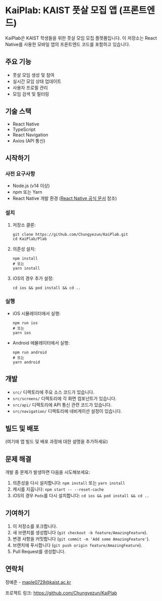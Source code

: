 # KaiPlab: KAIST 풋살 모집 앱 (프론트엔드)

KaiPlab은 KAIST 학생들을 위한 풋살 모임 모집 플랫폼입니다. 이 저장소는 React Native를 사용한 모바일 앱의 프론트엔드 코드를 포함하고 있습니다.

## 주요 기능

- 풋살 모임 생성 및 참여
- 실시간 모임 상태 업데이트
- 사용자 프로필 관리
- 모임 검색 및 필터링

## 기술 스택

- React Native
- TypeScript
- React Navigation
- Axios (API 통신)

## 시작하기

### 사전 요구사항

- Node.js (v14 이상)
- npm 또는 Yarn
- React Native 개발 환경 ([React Native 공식 문서](https://reactnative.dev/docs/environment-setup) 참조)

### 설치

1. 저장소 클론:
   ```
   git clone https://github.com/Chungyezun/KaiPlab.git
   cd KaiPlab/Plab
   ```

2. 의존성 설치:
   ```
   npm install
   # 또는
   yarn install
   ```

3. iOS의 경우 추가 설정:
   ```
   cd ios && pod install && cd ..
   ```

### 실행

- iOS 시뮬레이터에서 실행:
  ```
  npm run ios
  # 또는
  yarn ios
  ```

- Android 에뮬레이터에서 실행:
  ```
  npm run android
  # 또는
  yarn android
  ```

## 개발

- `src/` 디렉토리에 주요 소스 코드가 있습니다.
- `src/screens/` 디렉토리에 각 화면 컴포넌트가 있습니다.
- `src/api/` 디렉토리에 API 통신 관련 코드가 있습니다.
- `src/navigation/` 디렉토리에 네비게이션 설정이 있습니다.

## 빌드 및 배포

(여기에 앱 빌드 및 배포 과정에 대한 설명을 추가하세요)

## 문제 해결

개발 중 문제가 발생하면 다음을 시도해보세요:

1. 의존성을 다시 설치합니다: `npm install` 또는 `yarn install`
2. 캐시를 지웁니다: `npm start -- --reset-cache`
3. iOS의 경우 `Pods`를 다시 설치합니다: `cd ios && pod install && cd ..`

## 기여하기

1. 이 저장소를 포크합니다.
2. 새 브랜치를 생성합니다 (`git checkout -b feature/AmazingFeature`).
3. 변경 사항을 커밋합니다 (`git commit -m 'Add some AmazingFeature'`).
4. 브랜치에 푸시합니다 (`git push origin feature/AmazingFeature`).
5. Pull Request를 생성합니다.

## 연락처

정예준 - maple0729@kaist.ac.kr

프로젝트 링크: https://github.com/Chungyezun/KaiPlab
